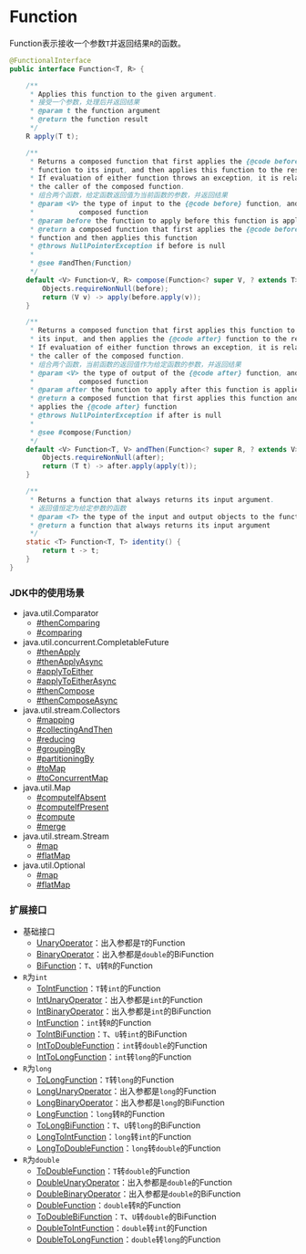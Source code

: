 # Function

Function表示接收一个参数`T`并返回结果`R`的函数。

```java
@FunctionalInterface
public interface Function<T, R> {

    /**
     * Applies this function to the given argument.
     * 接受一个参数，处理后并返回结果
     * @param t the function argument
     * @return the function result
     */
    R apply(T t);

    /**
     * Returns a composed function that first applies the {@code before}
     * function to its input, and then applies this function to the result.
     * If evaluation of either function throws an exception, it is relayed to
     * the caller of the composed function.
     * 组合两个函数，给定函数返回值为当前函数的参数，并返回结果
     * @param <V> the type of input to the {@code before} function, and to the
     *           composed function
     * @param before the function to apply before this function is applied
     * @return a composed function that first applies the {@code before}
     * function and then applies this function
     * @throws NullPointerException if before is null
     *
     * @see #andThen(Function)
     */
    default <V> Function<V, R> compose(Function<? super V, ? extends T> before) {
        Objects.requireNonNull(before);
        return (V v) -> apply(before.apply(v));
    }

    /**
     * Returns a composed function that first applies this function to
     * its input, and then applies the {@code after} function to the result.
     * If evaluation of either function throws an exception, it is relayed to
     * the caller of the composed function.
     * 组合两个函数，当前函数的返回值作为给定函数的参数，并返回结果
     * @param <V> the type of output of the {@code after} function, and of the
     *           composed function
     * @param after the function to apply after this function is applied
     * @return a composed function that first applies this function and then
     * applies the {@code after} function
     * @throws NullPointerException if after is null
     *
     * @see #compose(Function)
     */
    default <V> Function<T, V> andThen(Function<? super R, ? extends V> after) {
        Objects.requireNonNull(after);
        return (T t) -> after.apply(apply(t));
    }

    /**
     * Returns a function that always returns its input argument.
     * 返回值恒定为给定参数的函数
     * @param <T> the type of the input and output objects to the function
     * @return a function that always returns its input argument
     */
    static <T> Function<T, T> identity() {
        return t -> t;
    }
}
```

### JDK中的使用场景

- java.util.Comparator
    - [#thenComparing](https://github.com/openjdk/jdk/blob/jdk8-b120/jdk/src/share/classes/java/util/Comparator.java#L213-L243)
    - [#comparing](https://github.com/openjdk/jdk/blob/jdk8-b120/jdk/src/share/classes/java/util/Comparator.java#L429-L470)
- java.util.concurrent.CompletableFuture
    - [#thenApply](https://github.com/openjdk/jdk/blob/jdk8-b120/jdk/src/share/classes/java/util/concurrent/CompletableFuture.java#L2367-L2370)
    - [#thenApplyAsync](https://github.com/openjdk/jdk/blob/jdk8-b120/jdk/src/share/classes/java/util/concurrent/CompletableFuture.java#L2372-L2382)
    - [#applyToEither](https://github.com/openjdk/jdk/blob/jdk8-b120/jdk/src/share/classes/java/util/concurrent/CompletableFuture.java#L2482-L2486)
    - [#applyToEitherAsync](https://github.com/openjdk/jdk/blob/jdk8-b120/jdk/src/share/classes/java/util/concurrent/CompletableFuture.java#L2488-L2501)
    - [#thenCompose](https://github.com/openjdk/jdk/blob/jdk8-b120/jdk/src/share/classes/java/util/concurrent/CompletableFuture.java#L2544-L2547)
    - [#thenComposeAsync](https://github.com/openjdk/jdk/blob/jdk8-b120/jdk/src/share/classes/java/util/concurrent/CompletableFuture.java#L2549-L2559)
- java.util.stream.Collectors
    - [#mapping](https://github.com/openjdk/jdk/blob/jdk8-b120/jdk/src/share/classes/java/util/stream/Collectors.java#L351-L358)
    - [#collectingAndThen](https://github.com/openjdk/jdk/blob/jdk8-b120/jdk/src/share/classes/java/util/stream/Collectors.java#L378-L395)
    - [#reducing](https://github.com/openjdk/jdk/blob/jdk8-b120/jdk/src/share/classes/java/util/stream/Collectors.java#L639-L647)
    - [#groupingBy](https://github.com/openjdk/jdk/blob/jdk8-b120/jdk/src/share/classes/java/util/stream/Collectors.java#L786-L912)
    - [#partitioningBy](https://github.com/openjdk/jdk/blob/jdk8-b120/jdk/src/share/classes/java/util/stream/Collectors.java#L1091-L1139)
    - [#toMap](https://github.com/openjdk/jdk/blob/jdk8-b120/jdk/src/share/classes/java/util/stream/Collectors.java#L1192-L1306)
    - [#toConcurrentMap](https://github.com/openjdk/jdk/blob/jdk8-b120/jdk/src/share/classes/java/util/stream/Collectors.java#L1355-L1458)
- java.util.Map
    - [#computeIfAbsent](https://github.com/openjdk/jdk/blob/jdk8-b120/jdk/src/share/classes/java/util/Map.java#L951-L1028)
    - [#computeIfPresent](https://github.com/openjdk/jdk/blob/jdk8-b120/jdk/src/share/classes/java/util/Map.java#L1012-L1028)
    - [#compute](https://github.com/openjdk/jdk/blob/jdk8-b120/jdk/src/share/classes/java/util/Map.java#L1088-L1109)
    - [#merge](https://github.com/openjdk/jdk/blob/jdk8-b120/jdk/src/share/classes/java/util/Map.java#L1169-L1191)
- java.util.stream.Stream
    - [#map](https://github.com/openjdk/jdk/blob/jdk8-b120/jdk/src/share/classes/java/util/stream/Stream.java#L184)
    - [#flatMap](https://github.com/openjdk/jdk/blob/jdk8-b120/jdk/src/share/classes/java/util/stream/Stream.java#L269)
- java.util.Optional
    - [#map](https://github.com/openjdk/jdk/blob/jdk8-b120/jdk/src/share/classes/java/util/Optional.java#L210-L217)
    - [#flatMap](https://github.com/openjdk/jdk/blob/jdk8-b120/jdk/src/share/classes/java/util/Optional.java#L236-L243)

### 扩展接口

- 基础接口
  - [UnaryOperator](https://github.com/openjdk/jdk/blob/jdk8-b120/jdk/src/share/classes/java/util/function/UnaryOperator.java)：出入参都是`T`的Function
  - [BinaryOperator](https://github.com/openjdk/jdk/blob/jdk8-b120/jdk/src/share/classes/java/util/function/BinaryOperator.java)：出入参都是`double`的BiFunction
  - [BiFunction](https://github.com/openjdk/jdk/blob/jdk8-b120/jdk/src/share/classes/java/util/function/BiFunction.java)：`T`、`U`转`R`的Function
- `R`为`int`
  - [ToIntFunction](https://github.com/openjdk/jdk/blob/jdk8-b120/jdk/src/share/classes/java/util/function/ToIntFunction.java)：`T`转`int`的Function
  - [IntUnaryOperator](https://github.com/openjdk/jdk/blob/jdk8-b120/jdk/src/share/classes/java/util/function/IntUnaryOperator.java)：出入参都是`int`的Function
  - [IntBinaryOperator](https://github.com/openjdk/jdk/blob/jdk8-b120/jdk/src/share/classes/java/util/function/IntBinaryOperator.java)：出入参都是`int`的BiFunction
  - [IntFunction](https://github.com/openjdk/jdk/blob/jdk8-b120/jdk/src/share/classes/java/util/function/IntFunction.java)：`int`转`R`的Function
  - [ToIntBiFunction](https://github.com/openjdk/jdk/blob/jdk8-b120/jdk/src/share/classes/java/util/function/ToIntBiFunction.java)：`T`、`U`转`int`的BiFunction
  - [IntToDoubleFunction](https://github.com/openjdk/jdk/blob/jdk8-b120/jdk/src/share/classes/java/util/function/IntToDoubleFunction.java)：`int`转`double`的Function
  - [IntToLongFunction](https://github.com/openjdk/jdk/blob/jdk8-b120/jdk/src/share/classes/java/util/function/IntToLongFunction.java)：`int`转`long`的Function
- `R`为`long`
  - [ToLongFunction](https://github.com/openjdk/jdk/blob/jdk8-b120/jdk/src/share/classes/java/util/function/ToLongFunction.java)：`T`转`long`的Function
  - [LongUnaryOperator](https://github.com/openjdk/jdk/blob/jdk8-b120/jdk/src/share/classes/java/util/function/LongUnaryOperator.java)：出入参都是`long`的Function
  - [LongBinaryOperator](https://github.com/openjdk/jdk/blob/jdk8-b120/jdk/src/share/classes/java/util/function/LongBinaryOperator.java)：出入参都是`long`的BiFunction
  - [LongFunction](https://github.com/openjdk/jdk/blob/jdk8-b120/jdk/src/share/classes/java/util/function/LongFunction.java)：`long`转`R`的Function
  - [ToLongBiFunction](https://github.com/openjdk/jdk/blob/jdk8-b120/jdk/src/share/classes/java/util/function/ToLongBiFunction.java)：`T`、`U`转`long`的BiFunction
  - [LongToIntFunction](https://github.com/openjdk/jdk/blob/jdk8-b120/jdk/src/share/classes/java/util/function/LongToIntFunction.java)：`long`转`int`的Function
  - [LongToDoubleFunction](https://github.com/openjdk/jdk/blob/jdk8-b120/jdk/src/share/classes/java/util/function/LongToDoubleFunction.java)：`long`转`double`的Function
- `R`为`double`
  - [ToDoubleFunction](https://github.com/openjdk/jdk/blob/jdk8-b120/jdk/src/share/classes/java/util/function/ToDoubleFunction.java)：`T`转`double`的Function
  - [DoubleUnaryOperator](https://github.com/openjdk/jdk/blob/jdk8-b120/jdk/src/share/classes/java/util/function/DoubleUnaryOperator.java)：出入参都是`double`的Function
  - [DoubleBinaryOperator](https://github.com/openjdk/jdk/blob/jdk8-b120/jdk/src/share/classes/java/util/function/DoubleBinaryOperator.java)：出入参都是`double`的BiFunction
  - [DoubleFunction](https://github.com/openjdk/jdk/blob/jdk8-b120/jdk/src/share/classes/java/util/function/DoubleFunction.java)：`double`转`R`的Function
  - [ToDoubleBiFunction](https://github.com/openjdk/jdk/blob/jdk8-b120/jdk/src/share/classes/java/util/function/ToDoubleBiFunction.java)：`T`、`U`转`double`的BiFunction
  - [DoubleToIntFunction](https://github.com/openjdk/jdk/blob/jdk8-b120/jdk/src/share/classes/java/util/function/DoubleToIntFunction.java)：`double`转`int`的Function
  - [DoubleToLongFunction](https://github.com/openjdk/jdk/blob/jdk8-b120/jdk/src/share/classes/java/util/function/DoubleToLongFunction.java)：`double`转`long`的Function

